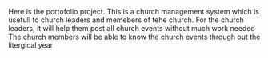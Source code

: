 Here is the portofolio project.
This is a church management system which is usefull to church leaders and memebers of tehe church.
For the church leaders, it will help them post all church events without much work needed
The church members will be able to know the church events through out the litergical year
